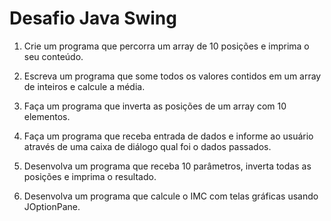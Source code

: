 # Desafio Java Swing

1. Crie um programa que percorra um array de 10 posições e imprima o seu conteúdo.

2. Escreva um programa que some todos os valores contidos em um array de inteiros e calcule a média.

3. Faça um programa que inverta as posições de um array com 10 elementos.

4. Faça um programa que receba entrada de dados  e informe ao usuário através de uma caixa de diálogo qual foi o dados passados.

5. Desenvolva um programa que receba 10 parâmetros, inverta todas as posições e imprima o resultado.

6. Desenvolva um programa que calcule o IMC com telas gráficas usando JOptionPane.